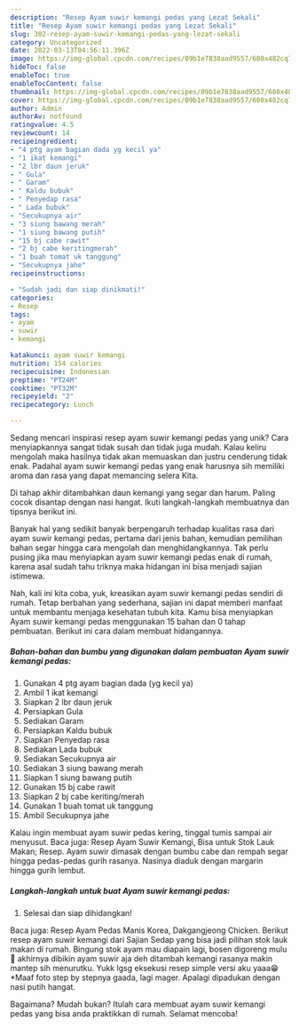 ```yaml
---
description: "Resep Ayam suwir kemangi pedas yang Lezat Sekali"
title: "Resep Ayam suwir kemangi pedas yang Lezat Sekali"
slug: 302-resep-ayam-suwir-kemangi-pedas-yang-lezat-sekali
category: Uncategorized
date: 2022-03-13T04:56:11.396Z
image: https://img-global.cpcdn.com/recipes/09b1e7838aad9557/680x482cq70/ayam-suwir-kemangi-pedas-foto-resep-utama.jpg
hideToc: false
enableToc: true
enableTocContent: false
thumbnail: https://img-global.cpcdn.com/recipes/09b1e7838aad9557/680x482cq70/ayam-suwir-kemangi-pedas-foto-resep-utama.jpg
cover: https://img-global.cpcdn.com/recipes/09b1e7838aad9557/680x482cq70/ayam-suwir-kemangi-pedas-foto-resep-utama.jpg
author: Admin
authorAv: notfound
ratingvalue: 4.5
reviewcount: 14
recipeingredient:
- "4 ptg ayam bagian dada yg kecil ya"
- "1 ikat kemangi"
- "2 lbr daun jeruk"
- " Gula"
- " Garam"
- " Kaldu bubuk"
- " Penyedap rasa"
- " Lada bubuk"
- "Secukupnya air"
- "3 siung bawang merah"
- "1 siung bawang putih"
- "15 bj cabe rawit"
- "2 bj cabe keritingmerah"
- "1 buah tomat uk tanggung"
- "Secukupnya jahe"
recipeinstructions:

- "Sudah jadi dan siap dinikmati!"
categories:
- Resep
tags:
- ayam
- suwir
- kemangi

katakunci: ayam suwir kemangi 
nutrition: 154 calories
recipecuisine: Indonesian
preptime: "PT24M"
cooktime: "PT32M"
recipeyield: "2"
recipecategory: Lunch

---
```





Sedang mencari inspirasi resep ayam suwir kemangi pedas yang unik? Cara menyiapkannya sangat tidak susah dan tidak juga mudah. Kalau keliru mengolah maka hasilnya tidak akan memuaskan dan justru cenderung tidak enak. Padahal ayam suwir kemangi pedas yang enak harusnya sih memiliki aroma dan rasa yang dapat memancing selera Kita.





Di tahap akhir ditambahkan daun kemangi yang segar dan harum. Paling cocok disantap dengan nasi hangat. Ikuti langkah-langkah membuatnya dan tipsnya berikut ini.

Banyak hal yang sedikit banyak berpengaruh terhadap kualitas rasa dari ayam suwir kemangi pedas, pertama dari jenis bahan, kemudian pemilihan bahan segar hingga cara mengolah dan menghidangkannya. Tak perlu pusing jika mau menyiapkan ayam suwir kemangi pedas enak di rumah, karena asal sudah tahu triknya maka hidangan ini bisa menjadi sajian istimewa.






Nah, kali ini kita coba, yuk, kreasikan ayam suwir kemangi pedas sendiri di rumah. Tetap berbahan yang sederhana, sajian ini dapat memberi manfaat untuk membantu menjaga kesehatan tubuh kita. Kamu bisa menyiapkan Ayam suwir kemangi pedas menggunakan 15 bahan dan 0 tahap pembuatan. Berikut ini cara dalam membuat hidangannya.

<!--inarticleads1-->

##### Bahan-bahan dan bumbu yang digunakan dalam pembuatan Ayam suwir kemangi pedas:

1. Gunakan 4 ptg ayam bagian dada (yg kecil ya)
1. Ambil 1 ikat kemangi
1. Siapkan 2 lbr daun jeruk
1. Persiapkan  Gula
1. Sediakan  Garam
1. Persiapkan  Kaldu bubuk
1. Siapkan  Penyedap rasa
1. Sediakan  Lada bubuk
1. Sediakan Secukupnya air
1. Sediakan 3 siung bawang merah
1. Siapkan 1 siung bawang putih
1. Gunakan 15 bj cabe rawit
1. Siapkan 2 bj cabe keriting/merah
1. Gunakan 1 buah tomat uk tanggung
1. Ambil Secukupnya jahe


Kalau ingin membuat ayam suwir pedas kering, tinggal tumis sampai air menyusut. Baca juga: Resep Ayam Suwir Kemangi, Bisa untuk Stok Lauk Makan; Resep. Ayam suwir dimasak dengan bumbu cabe dan rempah segar hingga pedas-pedas gurih rasanya. Nasinya diaduk dengan margarin hingga gurih lembut. 

<!--inarticleads2-->

##### Langkah-langkah untuk buat Ayam suwir kemangi pedas:


1. Selesai dan siap dihidangkan!

Baca juga: Resep Ayam Pedas Manis Korea, Dakgangjeong Chicken. Berikut resep ayam suwir kemangi dari Sajian Sedap yang bisa jadi pilihan stok lauk makan di rumah. Bingung stok ayam mau diapain lagi, bosen digoreng mulu🤣 akhirnya dibikin ayam suwir aja deh ditambah kemangi rasanya makin mantep sih menurutku. Yukk lgsg eksekusi resep simple versi aku yaaa😁 *Maaf foto step by stepnya gaada, lagi mager. Apalagi dipadukan dengan nasi putih hangat. 

Bagaimana? Mudah bukan? Itulah cara membuat ayam suwir kemangi pedas yang bisa anda praktikkan di rumah. Selamat mencoba!
